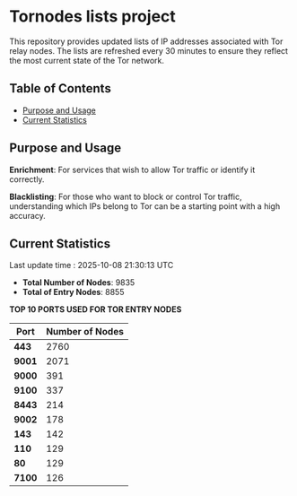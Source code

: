 # Tornodes lists project

This repository provides updated lists of IP addresses associated with Tor relay nodes. The lists are refreshed every 30 minutes to ensure they reflect the most current state of the Tor network.

## Table of Contents

- [Purpose and Usage](#purpose-and-usage)
- [Current Statistics](#current-statistics)


## Purpose and Usage

**Enrichment**: For services that wish to allow Tor traffic or identify it correctly.

**Blacklisting**: For those who want to block or control Tor traffic, understanding which IPs belong to Tor can be a starting point with a high accuracy.

## Current Statistics

Last update time : 2025-10-08 21:30:13 UTC

- **Total Number of Nodes**: 9835
- **Total of Entry Nodes**: 8855

**TOP 10 PORTS USED FOR TOR ENTRY NODES**

| **Port** | **Number of Nodes** |
|------|-----------------|
| **443**   | 2760  |
| **9001**   | 2071  |
| **9000**   | 391  |
| **9100**   | 337  |
| **8443**   | 214  |
| **9002**   | 178  |
| **143**   | 142  |
| **110**   | 129  |
| **80**   | 129  |
| **7100**   | 126  |

